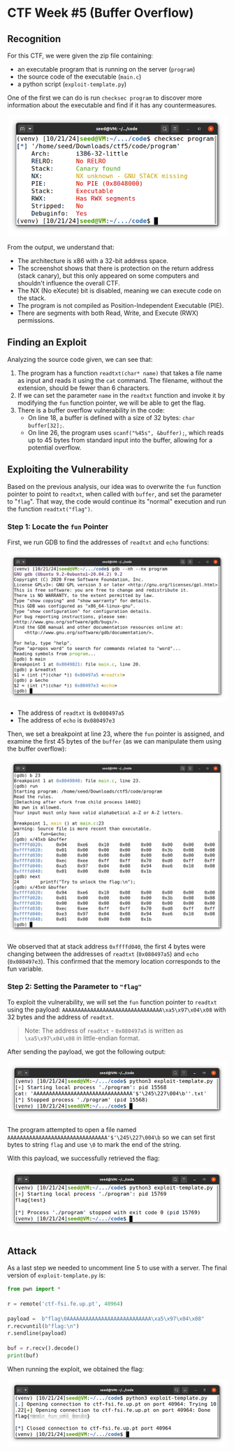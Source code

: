 # CTF Week #5 (Buffer Overflow)

## Recognition

For this CTF, we were given the zip file containing: 
 - an executable program that is running on the server (`program`)
 - the source code of the executable (`main.c`)
 - a python script (`exploit-template.py`)

One of the first we can do is run `checksec program` to discover more information about the executable and find if it has any countermeasures.

<p align="center" justify="center">
  <img src="./assets/CTF5/step1.png"/>
</p>

From the output, we understand that:
* The architecture is x86 with a 32-bit address space.
* The screenshot shows that there is protection on the return address (stack canary), but this only appeared on some computers and shouldn't influence the overall CTF.
* The NX (No eXecute) bit is disabled, meaning we can execute code on the stack.
* The program is not compiled as Position-Independent Executable (PIE).
* There are segments with both Read, Write, and Execute (RWX) permissions.

## Finding an Exploit

Analyzing the source code given, we can see that:
1. The program has a function `readtxt(char* name)` that takes a file name as input and reads it using the `cat` command. The filename, without the extension, should be fewer than 6 characters.
2. If we can set the parameter `name` in the `readtxt` function and invoke it by modifying the `fun` function pointer, we will be able to get the flag.
3. There is a buffer overflow vulnerability in the code:
    * On line 18, a buffer is defined with a size of 32 bytes: `char buffer[32];`.
    * On line 26, the program uses `scanf("%45s", &buffer);`, which reads up to 45 bytes from standard input into the buffer, allowing for a potential overflow.

## Exploiting the Vulnerability

Based on the previous analysis, our idea was to overwrite the `fun` function pointer to point to `readtxt`, when called with `buffer`, and set the parameter to "`flag`". That way, the code would continue its "normal" execution and run the function `readtxt("flag")`.

### Step 1: Locate the `fun` Pointer

First, we run GDB to find the addresses of `readtxt` and `echo` functions:

<p align="center" justify="center">
  <img src="./assets/CTF5/step2.png"/>
</p>

* The address of `readtxt` is `0x080497a5` 
* The address of `echo` is `0x080497e3`

Then, we set a breakpoint at line 23, where the `fun` pointer is assigned, and examine the first 45 bytes of the `buffer` (as we can manipulate them using the buffer overflow):

<p align="center" justify="center">
  <img src="./assets/CTF5/step3.png"/>
</p>

We observed that at stack address `0xffffd040`, the first 4 bytes were changing between the addresses of `readtxt` (`0x080497a5`) and `echo` (`0x080497e3`). This confirmed that the memory location corresponds to the fun variable.

### Step 2: Setting the Parameter to `"flag"`

To exploit the vulnerability, we will set the `fun` function pointer to `readtxt` using the payload: `AAAAAAAAAAAAAAAAAAAAAAAAAAAAAAAA\xa5\x97\x04\x08` with 32 bytes and the address of `readtxt`.
> Note: The address of `readtxt` - `0x080497a5` is written as `\xa5\x97\x04\x08` in little-endian format.

After sending the payload, we got the following output:

<p align="center" justify="center">
  <img src="./assets/CTF5/step4.png"/>
</p>

The program attempted to open a file named `AAAAAAAAAAAAAAAAAAAAAAAAAAAAAAAA'$'\245\227\004\b` so we can set first bytes to string `flag` and use `\0` to mark the end of the string.

With this payload, we successfully retrieved the flag:

<p align="center" justify="center">
  <img src="./assets/CTF5/step5.png"/>
</p>

## Attack

As a last step we needed to uncomment line 5 to use with a server.
The final version of `exploit-template.py` is:

```py
from pwn import *

r = remote('ctf-fsi.fe.up.pt', 40964)

payload =  b"flag\0AAAAAAAAAAAAAAAAAAAAAAAAAAA\xa5\x97\x04\x08" 
r.recvuntil(b"flag:\n")
r.sendline(payload)

buf = r.recv().decode()
print(buf)
```

When running the exploit, we obtained the flag:

<!-- TODO: Obfuscate the flag -->
<p align="center" justify="center">
  <img src="./assets/CTF5/step6.png"/>
</p>